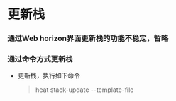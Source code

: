 # 更新栈


### 通过Web horizon界面更新栈的功能不稳定，暂略

### 通过命令方式更新栈

* 更新栈，执行如下命令

  > heat stack-update --template-file <template file>--environment-file <environment file> <stack name>

### 示例如下

```
# heat stack-update -f base.yaml -e base_env.yaml base_stack
+--------------------------------------+------------+--------------------+----------------------+
| id                                   | stack_name | stack_status       | creation_time        |
+--------------------------------------+------------+--------------------+----------------------+
| 194f47ee-c28b-4356-a7d3-3f74ce768bbd | base_stack | UPDATE_IN_PROGRESS | 2015-11-24T08:58:45Z |
+--------------------------------------+------------+--------------------+----------------------+
```
